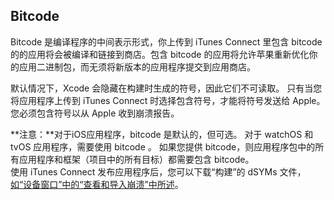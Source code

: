 ## Bitcode  

Bitcode 是编译程序的中间表示形式，你上传到 iTunes Connect 里包含 bitcode 的的应用将会被编译和链接到商店。包含 bitcode 的应用将允许苹果重新优化你的应用二进制包，而无须将新版本的应用程序提交到应用商店。

默认情况下，Xcode 会隐藏在构建时生成的符号，因此它们不可读取。 只有当您将应用程序上传到 iTunes Connect 时选择包含符号，才能将符号发送给 Apple。 您必须包含符号以从 Apple 收到崩溃报告。

**注意：**对于iOS应用程序，bitcode 是默认的，但可选。 对于 watchOS 和 tvOS 应用程序，需要使用 bitcode 。 如果您提供 bitcode，则应用程序包中的所有应用程序和框架（项目中的所有目标）都需要包含 bitcode。   
使用 iTunes Connect 发布应用程序后，您可以下载“构建”的 dSYMs 文件，[如“设备窗口”中的“查看和导入崩溃”中所述](https://developer.apple.com/library/content/documentation/IDEs/Conceptual/AppDistributionGuide/AnalyzingCrashReports/AnalyzingCrashReports.html#//apple_ref/doc/uid/TP40012582-CH21-SW3)。